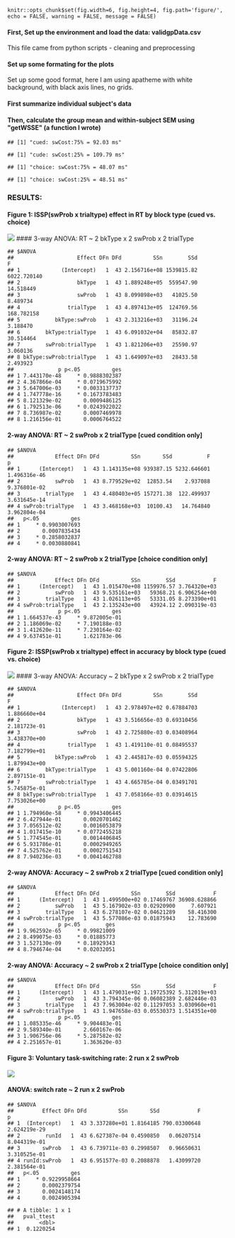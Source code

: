     knitr::opts_chunk$set(fig.width=6, fig.height=4, fig.path='figure/', echo = FALSE, warning = FALSE, message = FALSE)

#### First, Set up the environment and load the data: validgpData.csv

This file came from python scripts - cleaning and preprocessing

#### Set up some formating for the plots

Set up some good format, here I am using apatheme with white background,
with black axis lines, no grids.

#### First summarize individual subject's data

#### Then, calculate the group mean and within-subject SEM using "getWSSE" (a function I wrote)

    ## [1] "cued: swCost:75% = 92.03 ms"

    ## [1] "cude: swCost:25% = 109.79 ms"

    ## [1] "choice: swCost:75% = 48.07 ms"

    ## [1] "choice: swCost:25% = 48.51 ms"

### RESULTS:

#### Figure 1: ISSP(swProb x trialtype) effect in **RT** by block type (cued vs. choice)

![](figure/Figure1-1.png) \#\#\#\# 3-way ANOVA: RT ~ 2 bkType x 2 swProb
x 2 trialType

    ## $ANOVA
    ##                    Effect DFn DFd          SSn        SSd           F
    ## 1             (Intercept)   1  43 2.156716e+08 1539815.82 6022.720140
    ## 2                  bkType   1  43 1.889248e+05  559547.90   14.518449
    ## 3                  swProb   1  43 8.099898e+03   41025.50    8.489734
    ## 4               trialType   1  43 4.897413e+05  124769.56  168.782158
    ## 5           bkType:swProb   1  43 2.313216e+03   31196.24    3.188470
    ## 6        bkType:trialType   1  43 6.091032e+04   85832.87   30.514464
    ## 7        swProb:trialType   1  43 1.821206e+03   25590.97    3.060136
    ## 8 bkType:swProb:trialType   1  43 1.649097e+03   28433.58    2.493923
    ##              p p<.05          ges
    ## 1 7.443170e-48     * 0.9888302387
    ## 2 4.367866e-04     * 0.0719675992
    ## 3 5.647006e-03     * 0.0033137737
    ## 4 1.747778e-16     * 0.1673783483
    ## 5 8.121329e-02       0.0009486125
    ## 6 1.792513e-06     * 0.0243922022
    ## 7 8.736987e-02       0.0007469978
    ## 8 1.216156e-01       0.0006764522

#### 2-way ANOVA: RT ~ 2 swProb x 2 trialType \[cued condition only\]

    ## $ANOVA
    ##             Effect DFn DFd          SSn       SSd           F            p
    ## 1      (Intercept)   1  43 1.143135e+08 939387.15 5232.646601 1.496316e-46
    ## 2           swProb   1  43 8.779529e+02  12853.54    2.937088 9.376801e-02
    ## 3        trialType   1  43 4.480403e+05 157271.38  122.499937 3.631645e-14
    ## 4 swProb:trialType   1  43 3.468168e+03  10100.43   14.764840 3.962804e-04
    ##   p<.05          ges
    ## 1     * 0.9903007693
    ## 2       0.0007835434
    ## 3     * 0.2858032837
    ## 4     * 0.0030880841

#### 2-way ANOVA: RT ~ 2 swProb x 2 trialType \[choice condition only\]

    ## $ANOVA
    ##             Effect DFn DFd          SSn        SSd            F
    ## 1      (Intercept)   1  43 1.015470e+08 1159976.57 3.764320e+03
    ## 2           swProb   1  43 9.535161e+03   59368.21 6.906254e+00
    ## 3        trialType   1  43 1.026113e+05   53331.05 8.273390e+01
    ## 4 swProb:trialType   1  43 2.135243e+00   43924.12 2.090319e-03
    ##              p p<.05          ges
    ## 1 1.664537e-43     * 9.872005e-01
    ## 2 1.186069e-02     * 7.190188e-03
    ## 3 1.412620e-11     * 7.230164e-02
    ## 4 9.637451e-01       1.621783e-06

#### Figure 2: ISSP(swProb x trialtype) effect in **accuracy** by block type (cued vs. choice)

![](figure/Figure2-1.png) \#\#\#\# 3-way ANOVA: Accuracy ~ 2 bkType x 2
swProb x 2 trialType

    ## $ANOVA
    ##                    Effect DFn DFd          SSn        SSd            F
    ## 1             (Intercept)   1  43 2.978497e+02 0.67884703 1.886660e+04
    ## 2                  bkType   1  43 3.516656e-03 0.69310456 2.181723e-01
    ## 3                  swProb   1  43 2.725880e-03 0.03408964 3.438370e+00
    ## 4               trialType   1  43 1.419110e-01 0.08495537 7.182799e+01
    ## 5           bkType:swProb   1  43 2.445817e-03 0.05594325 1.879943e+00
    ## 6        bkType:trialType   1  43 5.001160e-04 0.07422806 2.897151e-01
    ## 7        swProb:trialType   1  43 4.665785e-04 0.03491701 5.745875e-01
    ## 8 bkType:swProb:trialType   1  43 7.058166e-03 0.03914615 7.753026e+00
    ##              p p<.05          ges
    ## 1 1.794960e-58     * 0.9943406445
    ## 2 6.427944e-01       0.0020701462
    ## 3 7.056512e-02       0.0016053879
    ## 4 1.017415e-10     * 0.0772455218
    ## 5 1.774545e-01       0.0014406845
    ## 6 5.931786e-01       0.0002949265
    ## 7 4.525762e-01       0.0002751543
    ## 8 7.940236e-03     * 0.0041462788

#### 2-way ANOVA: Accuracy ~ 2 swProb x 2 trialType \[cued condition only\]

    ## $ANOVA
    ##             Effect DFn DFd          SSn        SSd            F
    ## 1      (Intercept)   1  43 1.499500e+02 0.17469767 36908.628866
    ## 2           swProb   1  43 5.167902e-03 0.02920900     7.607921
    ## 3        trialType   1  43 6.278107e-02 0.04621289    58.416300
    ## 4 swProb:trialType   1  43 5.577086e-03 0.01875943    12.783690
    ##              p p<.05        ges
    ## 1 9.962592e-65     * 0.99821009
    ## 2 8.499075e-03     * 0.01885773
    ## 3 1.527130e-09     * 0.18929343
    ## 4 8.794674e-04     * 0.02032051

#### 2-way ANOVA: Accuracy ~ 2 swProb x 2 trialType \[choice condition only\]

    ## $ANOVA
    ##             Effect DFn DFd          SSn        SSd            F
    ## 1      (Intercept)   1  43 1.479031e+02 1.19725392 5.312019e+03
    ## 2           swProb   1  43 3.794345e-06 0.06082389 2.682446e-03
    ## 3        trialType   1  43 7.963004e-02 0.11297053 3.030960e+01
    ## 4 swProb:trialType   1  43 1.947658e-03 0.05530373 1.514351e+00
    ##              p p<.05          ges
    ## 1 1.085335e-46     * 9.904483e-01
    ## 2 9.589340e-01       2.660167e-06
    ## 3 1.906756e-06     * 5.287582e-02
    ## 4 2.251657e-01       1.363620e-03

#### Figure 3: Voluntary task-switching rate: 2 run x 2 swProb

![](figure/Figure3-1.png)

#### ANOVA: switch rate ~ 2 run x 2 swProb

    ## $ANOVA
    ##         Effect DFn DFd          SSn       SSd            F            p
    ## 1  (Intercept)   1  43 3.337280e+01 1.8164185 790.03300648 2.624219e-29
    ## 2        runId   1  43 6.627387e-04 0.4590850   0.06207514 8.044319e-01
    ## 3       swProb   1  43 6.739711e-03 0.2998507   0.96650631 3.310525e-01
    ## 4 runId:swProb   1  43 6.951577e-03 0.2088878   1.43099720 2.381564e-01
    ##   p<.05          ges
    ## 1     * 0.9229958664
    ## 2       0.0002379754
    ## 3       0.0024148174
    ## 4       0.0024905394

    ## # A tibble: 1 x 1
    ##   pval_ttest
    ##        <dbl>
    ## 1  0.1220254
